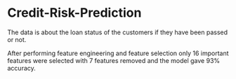 # Credit-Risk-Prediction

The data is about the loan status of the customers if they have been passed or not.

After performing feature engineering and feature selection only 16 important features were selected with 7 features removed and the model gave 93% accuracy.
